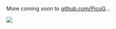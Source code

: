 More coming soon to [github.com/PicoG](https://github.com/PicoG)...

![](https://user-images.githubusercontent.com/381432/127711404-69957651-ef9d-45f1-8ecc-eeb3c90f86b6.png)
